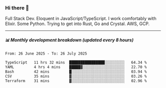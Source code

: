 ### Hi there 👋

Full Stack Dev. Eloquent in JavaScript/TypeScript. I work comfortably with Elixir. Some Python. Trying to get into Rust, Go and Crystal. AWS, GCP.

***

##### 📊 Monthly development breakdown (updated every 8 hours)

<!--START_SECTION:waka-->

```txt
From: 26 June 2025 - To: 26 July 2025

TypeScript   11 hrs 32 mins  ████████████████░░░░░░░░░   64.34 %
YAML         4 hrs 4 mins    █████▓░░░░░░░░░░░░░░░░░░░   22.70 %
Bash         42 mins         █░░░░░░░░░░░░░░░░░░░░░░░░   03.94 %
CSV          35 mins         ▓░░░░░░░░░░░░░░░░░░░░░░░░   03.26 %
Terraform    31 mins         ▓░░░░░░░░░░░░░░░░░░░░░░░░   02.96 %
```

<!--END_SECTION:waka-->
